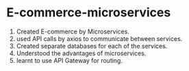 # E-commerce-microservices
1. Created E-commerce by Microservices.
2. used API calls by axios to communicate between services.
3. Created separate databases for each of the services.
4. Understood the advantages of microservices.
5. learnt to use API Gateway for routing.
